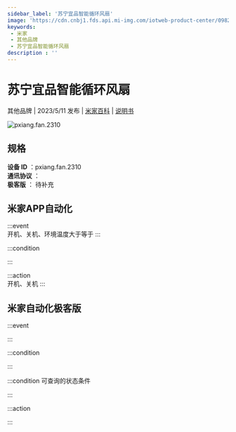 ```yaml
---
sidebar_label: '苏宁宜品智能循环风扇'
image: 'https://cdn.cnbj1.fds.api.mi-img.com/iotweb-product-center/0982ec051acca8270acafa6cd692de30_1680482973644.png?GalaxyAccessKeyId=AKVGLQWBOVIRQ3XLEW&Expires=9223372036854775807&Signature=f0ZbIBf8ONzvnBuLeb2o0owHv6Q='
keywords: 
 - 米家
 - 其他品牌
 - 苏宁宜品智能循环风扇
description : ''
---
```

# 苏宁宜品智能循环风扇

其他品牌 | 2023/5/11 发布 | [米家百科](https://home.mi.com/webapp/content/baike/product/index.html?model=pxiang.fan.2310) | [说明书](https://home.mi.com/views/introduction.html?model=pxiang.fan.2310&region=cn)

![pxiang.fan.2310](https://cdn.cnbj1.fds.api.mi-img.com/iotweb-product-center/0982ec051acca8270acafa6cd692de30_1680482973644.png?GalaxyAccessKeyId=AKVGLQWBOVIRQ3XLEW&Expires=9223372036854775807&Signature=f0ZbIBf8ONzvnBuLeb2o0owHv6Q=)

## 规格  
> 
**设备 ID** ：pxiang.fan.2310  
**通讯协议** ：  
**极客版**  ： 待补充 


## 米家APP自动化  

:::event  
开机、关机、环境温度大于等于
:::

:::condition  

:::

:::action   
开机、关机
:::

## 米家自动化极客版  

:::event  

:::

:::condition  

:::

:::condition 可查询的状态条件  

:::

:::action  

:::

        

